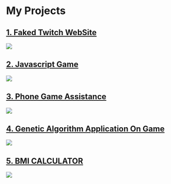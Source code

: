 # My Projects

## [1. Faked Twitch WebSite ](https://jackersyu.github.io/Twitch_API_Practice/)
![](https://ppt.cc/fmEJCx@.png)
## [2. Javascript Game](https://jackersyu.github.io/Web_fullstack/javascript/colorGame/self)
![](https://ppt.cc/fY5Jfx@.png)
## [3. Phone Game Assistance](https://www.youtube.com/watch?v=ZmtLhOGr0aQ&feature=youtu.be)
![](https://ppt.cc/fVHwFx@.png)
## [4. Genetic Algorithm Application On Game](https://www.youtube.com/watch?v=CHSHgE0Kohk&feature=youtu.be)
![](https://ppt.cc/fcM99x@.png)
## [5. BMI CALCULATOR](https://jackersyu.github.io/bmi_cal)
![](https://ppt.cc/fdR2ex)

